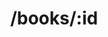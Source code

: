 ---
title: /books/:id
position: 1.3
type: get
description: Get Book
parameters:
  - name:
    content:
content_markdown: |-
  Returns a specific book from your collection.<br> 
  ![API Image](/images/logo.jpg){:class="img-responsive"} 
  This is a very precise query.
left_code_blocks:
  - code_block: |-
      $.get("http://api.myapp.com/books/3", {
        token: "YOUR_APP_KEY",
      }, function(data) {
        alert(data);
      });
    title: jQuery
    language: javascript
right_code_blocks:
  - code_block: |2-
      {
        "id": 3,
        "title": "The Book Thief",
        "score": 4.3,
        "dateAdded": "5/1/2015"
      }
    title: Response
    language: json
  - code_block: |2-
      {
        "error": true,
        "message": "Book doesn't exist"
      }
    title: Error
    language: json
---